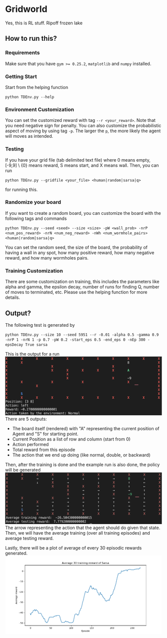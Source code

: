 # Gridworld

Yes, this is RL stuff. Ripoff frozen lake

## How to run this?

### Requirements
Make sure that you have `gym >= 0.25.2`, `matplotlib` and `numpy` installed.

### Getting Start
Start from the helping function
```
python TDEnv.py --help
```
### Environment Customization
You can set the customized reward with tag `--r <your_reward>`. Note that you need negative sign for penalty. You can also customize the probabilistic aspect of moving by using tag `-p`. The larger the `p`, the more likely the agent will moves as intended.

### Testing
If you have your grid file (tab delimited text file) where 0 means empty, [-9,9] \ {0} means reward, S means start, and X means wall. Then, you can run 
```
python TDEnv.py --gridfile <your_file> <human|random|sarsa|q>
```
for running this.

### Randomize your board
If you want to create a random board, you can customize the board with the following tags and commands
```
python TDEnv.py --seed <seed> --size <size> -pW <wall_prob> -nrP <num_pos_reward> -nrN <num_neg_reward> -nWh <num_wormhole_pairs> <human|random|sarsa|q>
```
You can set the random seed, the size of the board, the probability of having a wall in any spot, how many positive reward, how many negative reward, and how many wormholes pairs.

### Training Customization
There are some customization on training, this includes the parameters like alpha and gamma, the epsilon decay, number of runs for finding Q, number of moves to terminated, etc. Please use the helping function for more details.

## Output?

The following test is generated by
```
python TDEnv.py --size 10 --seed 5951 --r -0.01 -alpha 0.5 -gamma 0.9 -nrP 1 -nrN 1 -p 0.7 -pW 0.2 -start_eps 0.5 -end_eps 0 -nEp 300 -epsDecay True sarsa
```
This is the output for a run
![ExperimentRun](images/ExampleRun.png)
There are 5 outputs: 
  * The board itself (rendered) with "A" representing the current position of Agent and "S" for starting point.
  * Current Position as a list of row and column (start from 0)
  * Action performed
  * Total reward from this episode
  * The action that we end up doing (like normal, double, or backward)

Then, after the training is done and the example run is also done, the policy will be generated 
![policy](images/PolicyReward.png)
The arrow representing the action that the agent should do given that state. Then, we will have the average training (over all training episodes) and average testing reward.

Lastly, there will be a plot of average of every 30 episodic rewards generated.
![rewardPlot](images/sarsaGit.png)
